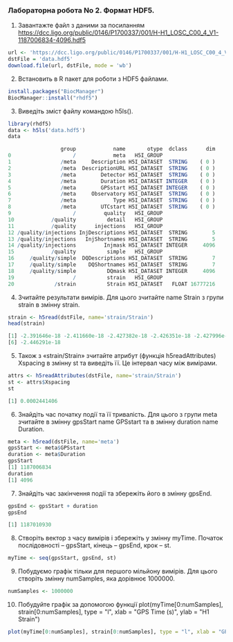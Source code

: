 ### Лабораторна робота No 2. Формат HDF5.

1. Завантажте файл з даними за посиланням https://dcc.ligo.org/public/0146/P1700337/001/H-H1_LOSC_C00_4_V1-1187006834-4096.hdf5
```R
url <- 'https://dcc.ligo.org/public/0146/P1700337/001/H-H1_LOSC_C00_4_V1-1187006834-4096.hdf5'
dstFile = 'data.hdf5'
download.file(url, dstFile, mode = 'wb')
```

2. Встановить в R пакет для роботи з HDF5 файлами.
```R
install.packages("BiocManager")
BiocManager::install("rhdf5")
```

3. Виведіть зміст файлу командою h5ls().
```R
library(rhdf5)
data <- h5ls('data.hdf5')
data

                 group            name       otype  dclass      dim
0                    /            meta   H5I_GROUP                 
1                /meta     Description H5I_DATASET  STRING    ( 0 )
2                /meta  DescriptionURL H5I_DATASET  STRING    ( 0 )
3                /meta        Detector H5I_DATASET  STRING    ( 0 )
4                /meta        Duration H5I_DATASET INTEGER    ( 0 )
5                /meta        GPSstart H5I_DATASET INTEGER    ( 0 )
6                /meta     Observatory H5I_DATASET  STRING    ( 0 )
7                /meta            Type H5I_DATASET  STRING    ( 0 )
8                /meta        UTCstart H5I_DATASET  STRING    ( 0 )
9                    /         quality   H5I_GROUP                 
10            /quality          detail   H5I_GROUP                 
11            /quality      injections   H5I_GROUP                 
12 /quality/injections InjDescriptions H5I_DATASET  STRING        5
13 /quality/injections   InjShortnames H5I_DATASET  STRING        5
14 /quality/injections         Injmask H5I_DATASET INTEGER     4096
15            /quality          simple   H5I_GROUP                 
16     /quality/simple  DQDescriptions H5I_DATASET  STRING        7
17     /quality/simple    DQShortnames H5I_DATASET  STRING        7
18     /quality/simple          DQmask H5I_DATASET INTEGER     4096
19                   /          strain   H5I_GROUP                 
20             /strain          Strain H5I_DATASET   FLOAT 16777216
```
4. Зчитайте результати вимірів. Для цього зчитайте name Strain з групи strain в змінну strain.

```R
strain <- h5read(dstFile, name='strain/Strain')
head(strain)

[1] -2.391646e-18 -2.411660e-18 -2.427382e-18 -2.426351e-18 -2.427996e-18
[6] -2.446291e-18
```

5. Також з «strain/Strain» зчитайте атрибут (функція h5readAttributes) Xspacing в змінну st та виведіть її. Це інтервал часу між вимірами.

```R
attrs <- h5readAttributes(dstFile, name='strain/Strain')
st <- attrs$Xspacing
st

[1] 0.0002441406
```
6. Знайдіть час початку події та її тривалість. Для цього з групи meta зчитайте
в змінну gpsStart name GPSstart та в змінну duration name Duration.

```R
meta <- h5read(dstFile, name='meta')
gpsStart <- meta$GPSstart
duration <- meta$Duration
gpsStart
[1] 1187006834
duration
[1] 4096
```
7. Знайдіть час закінчення події та збережіть його в змінну gpsEnd.

```R
gpsEnd <- gpsStart + duration
gpsEnd

[1] 1187010930
```
8. Створіть вектор з часу вимірів і збережіть у змінну myTime. Початок
послідовності – gpsStart, кінець – gpsEnd, крок – st.

```R
myTime <- seq(gpsStart, gpsEnd, st)
```

9. Побудуємо графік тільки для першого мільйону вимірів. Для цього створіть
змінну numSamples, яка дорівнює 1000000.

```R
numSamples <- 1000000
```
10. Побудуйте графік за допомогою функції plot(myTime[0:numSamples],
strain[0:numSamples], type = "l", xlab = "GPS Time (s)", ylab = "H1 Strain")

```R
plot(myTime[0:numSamples], strain[0:numSamples], type = "l", xlab = "GPS Time (s)", ylab = "H1 Strain")
```
